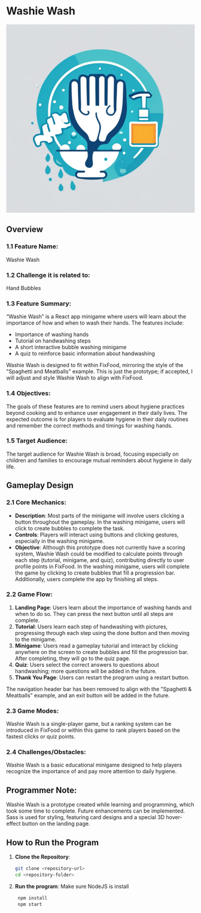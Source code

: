 # Washie Wash
![Washie Wash Logo](src/assets/logo.png)
## Overview

### 1.1 Feature Name:
Washie Wash

### 1.2 Challenge it is related to:
Hand Bubbles

### 1.3 Feature Summary:
“Washie Wash” is a React app minigame where users will learn about the importance of how and when to wash their hands. The features include:
- Importance of washing hands
- Tutorial on handwashing steps
- A short interactive bubble washing minigame
- A quiz to reinforce basic information about handwashing

Washie Wash is designed to fit within FixFood, mirroring the style of the "Spaghetti and Meatballs" example. This is just the prototype; if accepted, I will adjust and style Washie Wash to align with FixFood.

### 1.4 Objectives:
The goals of these features are to remind users about hygiene practices beyond cooking and to enhance user engagement in their daily lives. The expected outcome is for players to evaluate hygiene in their daily routines and remember the correct methods and timings for washing hands.

### 1.5 Target Audience:
The target audience for Washie Wash is broad, focusing especially on children and families to encourage mutual reminders about hygiene in daily life.

## Gameplay Design

### 2.1 Core Mechanics:
- **Description**: Most parts of the minigame will involve users clicking a button throughout the gameplay. In the washing minigame, users will click to create bubbles to complete the task.
- **Controls**: Players will interact using buttons and clicking gestures, especially in the washing minigame.
- **Objective**: Although this prototype does not currently have a scoring system, Washie Wash could be modified to calculate points through each step (tutorial, minigame, and quiz), contributing directly to user profile points in FixFood. In the washing minigame, users will complete the game by clicking to create bubbles that fill a progression bar. Additionally, users complete the app by finishing all steps.

### 2.2 Game Flow:
1. **Landing Page**: Users learn about the importance of washing hands and when to do so. They can press the next button until all steps are complete.
2. **Tutorial**: Users learn each step of handwashing with pictures, progressing through each step using the done button and then moving to the minigame.
3. **Minigame**: Users read a gameplay tutorial and interact by clicking anywhere on the screen to create bubbles and fill the progression bar. After completing, they will go to the quiz page.
4. **Quiz**: Users select the correct answers to questions about handwashing; more questions will be added in the future.
5. **Thank You Page**: Users can restart the program using a restart button.

The navigation header bar has been removed to align with the "Spaghetti & Meatballs" example, and an exit button will be added in the future.

### 2.3 Game Modes:
Washie Wash is a single-player game, but a ranking system can be introduced in FixFood or within this game to rank players based on the fastest clicks or quiz points.

### 2.4 Challenges/Obstacles:
Washie Wash is a basic educational minigame designed to help players recognize the importance of and pay more attention to daily hygiene.

## Programmer Note:
Washie Wash is a prototype created while learning and programming, which took some time to complete. Future enhancements can be implemented. Sass is used for styling, featuring card designs and a special 3D hover-effect button on the landing page.

## How to Run the Program
1. **Clone the Repository**: 
   ```bash
   git clone <repository-url>
   cd <repository-folder>
2. **Run the program**:
 Make sure NodeJS is install
   ```bash
    npm install
    npm start
